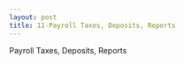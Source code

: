 ```yaml
---
layout: post
title: 11-Payroll Taxes, Deposits, Reports
--- 
```



Payroll Taxes, Deposits, Reports   
